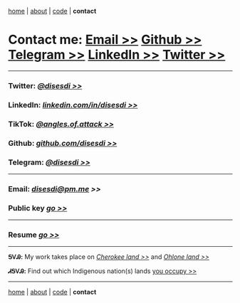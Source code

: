 [home](https://disesdi.github.io/) | [about](https://disesdi.github.io/about.html) | <a href="https://github.com/disesdi/" target="_blank" rel="noopener noreferrer">code</a> | **contact**


# Contact me: <a href="mailto:disesdi@pm.me" target="_blank" rel="noopener noreferrer">Email >></a> <a href="https://github.com/disesdi/" target="_blank" rel="noopener noreferrer">Github >></a> <a href="https://t.me/disesdi" target="_blank" rel="noopener noreferrer">Telegram >></a> <a href="https://www.linkedin.com/in/disesdi/" target="_blank" rel="noopener noreferrer">LinkedIn >></a> <a href="https://twitter.com/disesdi/" target="_blank" rel="noopener noreferrer">Twitter >></a>


-------

### Twitter: *<a href="https://twitter.com/disesdi/" target="_blank" rel="noopener noreferrer">@disesdi >></a>*


### LinkedIn: *<a href="https://www.linkedin.com/in/disesdi/" target="_blank" rel="noopener noreferrer">linkedin.com/in/disesdi >></a>*


### TikTok: *<a href="https://www.tiktok.com/@angles.of.attack?_t=8XsMLxMhCXO&_r=1" target="_blank" rel="noopener noreferrer">@angles.of.attack >></a>*


### Github: *<a href="https://github.com/disesdi" target="_blank" rel="noopener noreferrer">github.com/disesdi >> </a>*


### Telegram: *<a href="https://t.me/disesdi" target="_blank" rel="noopener noreferrer">@disesdi >></a>* 

-------

### Email: *<a href="mailto:disesdi@pm.me" target="_blank" rel="noopener noreferrer">disesdi@pm.me >></a>* 


### Public key *<a href="https://disesdi.github.io/key.html" target="_blank" rel="noopener noreferrer">go >></a>*

-------

### Resume *<a href="https://disesdi.github.io/disesdi_susanna_cox_resume.pdf" target="_blank" rel="noopener noreferrer">go >></a>*

-------


**ᎦᏙᎯ:** My work takes place on *<a href="https://ebci.com/" target="_blank" rel="noopener noreferrer">Cherokee land >></a>* and *<a href="https://indigenousengineering.github.io/about/land.html">Ohlone land >></a>*

**ᏗᎦᏙᎯ:** Find out which Indigenous nation(s) lands <a href="https://native-land.ca/" target="_blank" rel="noopener noreferrer">you occupy >> </a>


------- 

[home](https://disesdi.github.io/) | [about](https://disesdi.github.io/about.html) | <a href="https://github.com/disesdi/" target="_blank" rel="noopener noreferrer">code</a> | **contact**
